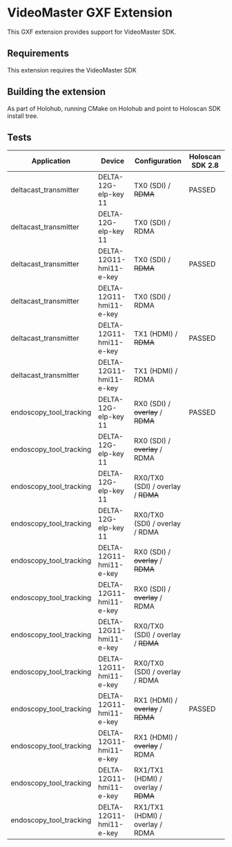 # VideoMaster GXF Extension

This GXF extension provides support for VideoMaster SDK.

## Requirements

This extension requires the VideoMaster SDK

## Building the extension

As part of Holohub, running CMake on Holohub and point to Holoscan SDK install tree.

## Tests

| Application             | Device                  | Configuration                       | Holoscan SDK 2.8    |
| ----------------------- | ----------------------- | ----------------------------------- | ------------------- |
| deltacast_transmitter   | DELTA-12G-elp-key 11    | TX0 (SDI) / ~~RDMA~~                | PASSED              |
| deltacast_transmitter   | DELTA-12G-elp-key 11    | TX0 (SDI) / RDMA                    |                     |
| deltacast_transmitter   | DELTA-12G11-hmi11-e-key | TX0 (SDI) / ~~RDMA~~                | PASSED              |
| deltacast_transmitter   | DELTA-12G11-hmi11-e-key | TX0 (SDI) / RDMA                    |                     |
| deltacast_transmitter   | DELTA-12G11-hmi11-e-key | TX1 (HDMI) / ~~RDMA~~               | PASSED              |
| deltacast_transmitter   | DELTA-12G11-hmi11-e-key | TX1 (HDMI) / RDMA                   |                     |
| endoscopy_tool_tracking | DELTA-12G-elp-key 11    | RX0 (SDI) / ~~overlay~~ / ~~RDMA~~  | PASSED              |
| endoscopy_tool_tracking | DELTA-12G-elp-key 11    | RX0 (SDI) / ~~overlay~~ / RDMA      |                     |
| endoscopy_tool_tracking | DELTA-12G-elp-key 11    | RX0/TX0 (SDI) / overlay / ~~RDMA~~  |                     |
| endoscopy_tool_tracking | DELTA-12G-elp-key 11    | RX0/TX0 (SDI) / overlay / RDMA      |                     |
| endoscopy_tool_tracking | DELTA-12G11-hmi11-e-key | RX0 (SDI) / ~~overlay~~ / ~~RDMA~~  |                     |
| endoscopy_tool_tracking | DELTA-12G11-hmi11-e-key | RX0 (SDI) / ~~overlay~~ / RDMA      |                     |
| endoscopy_tool_tracking | DELTA-12G11-hmi11-e-key | RX0/TX0 (SDI) / overlay / ~~RDMA~~  |                     |
| endoscopy_tool_tracking | DELTA-12G11-hmi11-e-key | RX0/TX0 (SDI) / overlay / RDMA      |                     |
| endoscopy_tool_tracking | DELTA-12G11-hmi11-e-key | RX1 (HDMI) / ~~overlay~~ / ~~RDMA~~ | PASSED              |
| endoscopy_tool_tracking | DELTA-12G11-hmi11-e-key | RX1 (HDMI) / ~~overlay~~ / RDMA     |                     |
| endoscopy_tool_tracking | DELTA-12G11-hmi11-e-key | RX1/TX1 (HDMI) / overlay / ~~RDMA~~ |                     |
| endoscopy_tool_tracking | DELTA-12G11-hmi11-e-key | RX1/TX1 (HDMI) / overlay / RDMA     |                     |